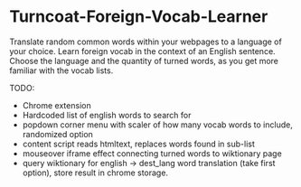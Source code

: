 # Turncoat-Foreign-Vocab-Learner
Translate random common words within your webpages to a language of your choice. Learn foreign vocab in the context of an English sentence. Choose the language and the quantity of turned words, as you get more familiar with the vocab lists.   


TODO:
* Chrome extension
* Hardcoded list of english words to search for
* popdown corner menu with scaler of how many vocab words to include, randomized option
* content script reads htmltext, replaces words found in sub-list
* mouseover iframe effect connecting turned words to wiktionary page
* query wiktionary for english -> dest_lang word translation (take first option), store result in chrome storage. 
